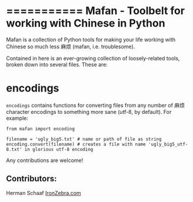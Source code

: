 ===========
Mafan - Toolbelt for working with Chinese in Python
===========

Mafan is a collection of Python tools for making your life working with Chinese so much less 麻烦 (mafan, i.e. troublesome). 

Contained in here is an ever-growing collection of loosely-related tools, broken down into several files. These are:

encodings
===========

`encodings` contains functions for converting files from any number of 麻烦 character encodings to something more sane (utf-8, by default). For example:

    from mafan import encoding

    filename = 'ugly_big5.txt' # name or path of file as string
    encoding.convert(filename) # creates a file with name 'ugly_big5_utf-8.txt' in glorious utf-8 encoding


Any contributions are welcome!


Contributors:
-----------
Herman Schaaf [IronZebra.com](http://www.ironzebra.com)